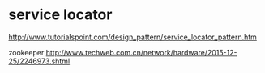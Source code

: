 # service locator
http://www.tutorialspoint.com/design_pattern/service_locator_pattern.htm

zookeeper
http://www.techweb.com.cn/network/hardware/2015-12-25/2246973.shtml
